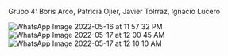 Grupo 4: Boris Arco, Patricia Ojier, Javier Tolrraz, Ignacio Lucero

![WhatsApp Image 2022-05-16 at 11 57 32 PM](https://user-images.githubusercontent.com/101264978/168729824-b78ebf3b-4630-4ee5-a563-f38ff20739d8.jpeg)
![WhatsApp Image 2022-05-17 at 12 00 45 AM](https://user-images.githubusercontent.com/101264978/168729826-5402e655-c94d-42fe-9dbd-3fd0076c17f9.jpeg)
![WhatsApp Image 2022-05-17 at 12 10 10 AM](https://user-images.githubusercontent.com/101264978/168729829-11a2f75a-4323-4953-97c5-6d2a262b62d2.jpeg)
